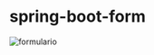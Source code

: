 # spring-boot-form
![formulario](https://user-images.githubusercontent.com/61268729/87862196-ac8d0380-c90a-11ea-98a9-1df321235235.png)
